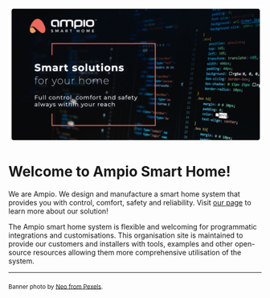 ![](profile/banner.png)

# Welcome to Ampio Smart Home!

We are Ampio. We design and manufacture a smart home system that provides you with control, comfort,
safety and reliability. Visit [our page](https://ampio.com) to learn more about our solution!

The Ampio smart home system is flexible and welcoming for programmatic integrations and
customisations. This organisation site is maintained to provide our customers and installers with
tools, examples and other open-source resources allowing them more comprehensive utilisation of the
system.

-------
<sub>Banner photo by [Neo from Pexels](https://www.pexels.com/photo/lines-of-code-2653362/).</sub>
